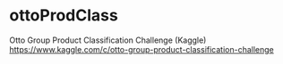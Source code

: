 # ottoProdClass
Otto Group Product Classification Challenge (Kaggle)
https://www.kaggle.com/c/otto-group-product-classification-challenge
